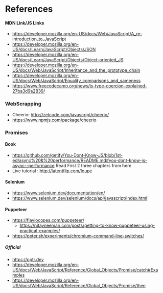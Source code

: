 # References
#### MDN Link/JS Links
* https://developer.mozilla.org/en-US/docs/Web/JavaScript/A_re-introduction_to_JavaScript
* https://developer.mozilla.org/en-US/docs/Learn/JavaScript/Objects/JSON
* https://developer.mozilla.org/en-US/docs/Learn/JavaScript/Objects/Object-oriented_JS 
* https://developer.mozilla.org/en-US/docs/Web/JavaScript/Inheritance_and_the_prototype_chain
* https://developer.mozilla.org/en-US/docs/Web/JavaScript/Equality_comparisons_and_sameness
* https://www.freecodecamp.org/news/js-type-coercion-explained-27ba3d9a2839/
### WebScrapping
* Cheerio: http://zetcode.com/javascript/cheerio/
* https://www.npmjs.com/package/cheerio
### Promises
#### Book
  * https://github.com/getify/You-Dont-Know-JS/blob/1st-ed/async%20&%20performance/README.md#you-dont-know-js-async--performance
    Read First 2 three chapters from here
  * Live tutorial : http://latentflip.com/loupe
#### Selenium
  * https://www.selenium.dev/documentation/en/
  * https://www.selenium.dev/selenium/docs/api/javascript/index.html
#### Puppeteer  
  * https://flaviocopes.com/puppeteer/
	* https://nitayneeman.com/posts/getting-to-know-puppeteer-using-practical-examples/
  * https://peter.sh/experiments/chromium-command-line-switches/
##### **Official**
  * https://pptr.dev
  * https://developer.mozilla.org/en-US/docs/Web/JavaScript/Reference/Global_Objects/Promise/catch#Examples
  * https://developer.mozilla.org/en-US/docs/Web/JavaScript/Reference/Global_Objects/Promise/then
